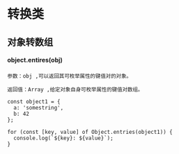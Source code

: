 # 转换类

## 对象转数组

#### object.entires(obj) 

`参数：obj ,可以返回其可枚举属性的键值对的对象。`

`返回值：Array ,给定对象自身可枚举属性的键值对数组。`

```Js
const object1 = {
  a: 'somestring',
  b: 42
};

for (const [key, value] of Object.entries(object1)) {
  console.log(`${key}: ${value}`);
}
```

# 